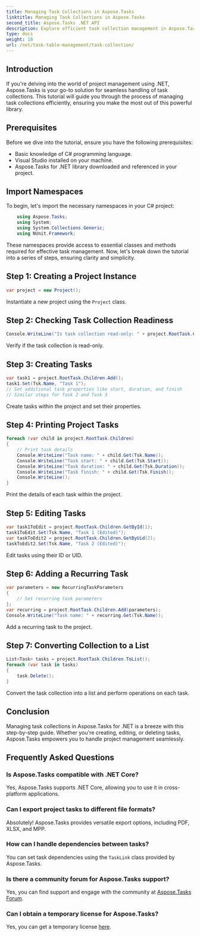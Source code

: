```yaml
---
title: Managing Task Collections in Aspose.Tasks
linktitle: Managing Task Collections in Aspose.Tasks
second_title: Aspose.Tasks .NET API
description: Explore efficient task collection management in Aspose.Tasks for .NET. From creation to editing, master project management with ease.
type: docs
weight: 18
url: /net/task-table-management/task-collection/
---
```

## Introduction
If you're delving into the world of project management using .NET, Aspose.Tasks is your go-to solution for seamless handling of task collections. This tutorial will guide you through the process of managing task collections efficiently, ensuring you make the most out of this powerful library.
## Prerequisites
Before we dive into the tutorial, ensure you have the following prerequisites:
- Basic knowledge of C# programming language.
- Visual Studio installed on your machine.
- Aspose.Tasks for .NET library downloaded and referenced in your project.
## Import Namespaces
To begin, let's import the necessary namespaces in your C# project:
```csharp
	using Aspose.Tasks;
    using System;
    using System.Collections.Generic;
    using NUnit.Framework;
```
These namespaces provide access to essential classes and methods required for effective task management.
Now, let's break down the tutorial into a series of steps, ensuring clarity and simplicity.
## Step 1: Creating a Project Instance
```csharp
var project = new Project();
```
Instantiate a new project using the `Project` class.
## Step 2: Checking Task Collection Readiness
```csharp
Console.WriteLine("Is task collection read-only: " + project.RootTask.Children.IsReadOnly);
```
Verify if the task collection is read-only.
## Step 3: Creating Tasks
```csharp
var task1 = project.RootTask.Children.Add();
task1.Set(Tsk.Name, "Task 1");
// Set additional task properties like start, duration, and finish
// Similar steps for Task 2 and Task 3
```
Create tasks within the project and set their properties.
## Step 4: Printing Project Tasks
```csharp
foreach (var child in project.RootTask.Children)
{
    // Print task details
    Console.WriteLine("Task name: " + child.Get(Tsk.Name));
    Console.WriteLine("Task start: " + child.Get(Tsk.Start));
    Console.WriteLine("Task duration: " + child.Get(Tsk.Duration));
    Console.WriteLine("Task finish: " + child.Get(Tsk.Finish));
    Console.WriteLine();
}
```
Print the details of each task within the project.
## Step 5: Editing Tasks
```csharp
var task1ToEdit = project.RootTask.Children.GetById(1);
task1ToEdit.Set(Tsk.Name, "Task 1 (Edited)");
var taskToEdit2 = project.RootTask.Children.GetByUid(2);
taskToEdit2.Set(Tsk.Name, "Task 2 (Edited)");
```
Edit tasks using their ID or UID.
## Step 6: Adding a Recurring Task
```csharp
var parameters = new RecurringTaskParameters
{
    // Set recurring task parameters
};
var recurring = project.RootTask.Children.Add(parameters);
Console.WriteLine("Task name: " + recurring.Get(Tsk.Name));
```
Add a recurring task to the project.
## Step 7: Converting Collection to a List
```csharp
List<Task> tasks = project.RootTask.Children.ToList();
foreach (var task in tasks)
{
    task.Delete();
}
```
Convert the task collection into a list and perform operations on each task.
## Conclusion
Managing task collections in Aspose.Tasks for .NET is a breeze with this step-by-step guide. Whether you're creating, editing, or deleting tasks, Aspose.Tasks empowers you to handle project management seamlessly.
## Frequently Asked Questions
### Is Aspose.Tasks compatible with .NET Core?
Yes, Aspose.Tasks supports .NET Core, allowing you to use it in cross-platform applications.
### Can I export project tasks to different file formats?
Absolutely! Aspose.Tasks provides versatile export options, including PDF, XLSX, and MPP.
### How can I handle dependencies between tasks?
You can set task dependencies using the `TaskLink` class provided by Aspose.Tasks.
### Is there a community forum for Aspose.Tasks support?
Yes, you can find support and engage with the community at [Aspose.Tasks Forum](https://forum.aspose.com/c/tasks/15).
### Can I obtain a temporary license for Aspose.Tasks?
Yes, you can get a temporary license [here](https://purchase.aspose.com/temporary-license/).
